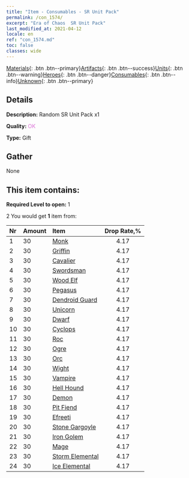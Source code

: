 ```yaml
---
title: "Item - Consumables - SR Unit Pack"
permalink: /con_1574/
excerpt: "Era of Chaos  SR Unit Pack"
last_modified_at: 2021-04-12
locale: en
ref: "con_1574.md"
toc: false
classes: wide
---
```

 [Materials](/){: .btn .btn--primary}[Artifacts](/Artifacts/){: .btn .btn--success}[Units](/Units/){: .btn .btn--warning}[Heroes](/Heroes/){: .btn .btn--danger}[Consumables](/Consumables/){: .btn .btn--info}[Unknown](/Unknown/){: .btn .btn--primary}

## Details
 **Description:** Random SR Unit Pack x1

 **Quality:** <span style="color: #DA70D6">OK</span>

 **Type:** Gift

## Gather

  None

## This item contains:

 **Required Level to open:** 1

 2 You would get **1** item  from:

  | Nr | Amount |     Item    | Drop Rate,% |
  |:---|:-------|:------------|:---------:|
  | 1 | 30 | [Monk](/Items/unt_194/) | 4.17 | 
  | 2 | 30 | [Griffin](/Items/unt_192/) | 4.17 | 
  | 3 | 30 | [Cavalier ](/Items/unt_195/) | 4.17 | 
  | 4 | 30 | [Swordsman](/Items/unt_193/) | 4.17 | 
  | 5 | 30 | [Wood Elf](/Items/unt_201/) | 4.17 | 
  | 6 | 30 | [Pegasus](/Items/unt_202/) | 4.17 | 
  | 7 | 30 | [Dendroid Guard](/Items/unt_203/) | 4.17 | 
  | 8 | 30 | [Unicorn](/Items/unt_204/) | 4.17 | 
  | 9 | 30 | [Dwarf](/Items/unt_200/) | 4.17 | 
  | 10 | 30 | [Cyclops](/Items/unt_222/) | 4.17 | 
  | 11 | 30 | [Roc](/Items/unt_221/) | 4.17 | 
  | 12 | 30 | [Ogre](/Items/unt_220/) | 4.17 | 
  | 13 | 30 | [Orc](/Items/unt_219/) | 4.17 | 
  | 14 | 30 | [Wight](/Items/unt_210/) | 4.17 | 
  | 15 | 30 | [Vampire](/Items/unt_211/) | 4.17 | 
  | 16 | 30 | [Hell Hound](/Items/unt_228/) | 4.17 | 
  | 17 | 30 | [Demon](/Items/unt_229/) | 4.17 | 
  | 18 | 30 | [Pit Fiend](/Items/unt_230/) | 4.17 | 
  | 19 | 30 | [Efreeti](/Items/unt_231/) | 4.17 | 
  | 20 | 30 | [Stone Gargoyle](/Items/unt_236/) | 4.17 | 
  | 21 | 30 | [Iron Golem](/Items/unt_237/) | 4.17 | 
  | 22 | 30 | [Mage](/Items/unt_238/) | 4.17 | 
  | 23 | 30 | [Storm Elemental](/Items/unt_263/) | 4.17 | 
  | 24 | 30 | [Ice Elemental](/Items/unt_264/) | 4.17 | 
